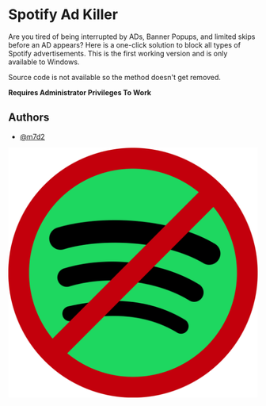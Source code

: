 # Spotify Ad Killer

Are you tired of being interrupted by ADs, Banner Popups, and limited skips before an AD appears? Here is a one-click solution to block all types of Spotify advertisements. This is the first working version and is only available to Windows.

Source code is not available so the method doesn't get removed.

**Requires Administrator Privileges To Work**

## Authors

- [@m7d2](https://www.github.com/m7d2)

![Logo](./icon.png)

